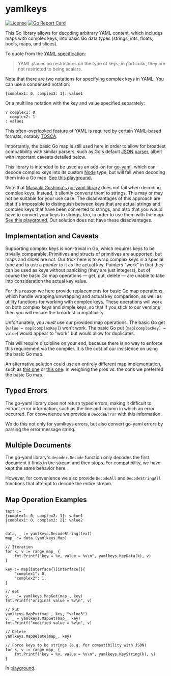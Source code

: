 yamlkeys
========

[![License](https://img.shields.io/badge/License-Apache%202.0-blue.svg)](https://opensource.org/licenses/Apache-2.0)
[![Go Report Card](https://goreportcard.com/badge/github.com/tliron/yamlkeys)](https://goreportcard.com/report/github.com/tliron/yamlkeys)

This Go library allows for decoding arbitrary YAML content, which includes maps with complex
keys, into basic Go data types (strings, ints, floats, bools, maps, and slices).

To quote from the [YAML specification](https://yaml.org/spec/1.2/spec.html#tag/repository/map):

> YAML places no restrictions on the type of keys; in particular, they are not restricted to
> being scalars.

Note that there are two notations for specifying complex keys in YAML. You can use a condensed
notation:

    {complex1: 0, complex2: 1}: value1

Or a multiline notation with the key and value specified separately:

    ? complex1: 0
      complex2: 1
    : value1

This often-overlooked feature of YAML is required by certain YAML-based formats, notably
[TOSCA](http://docs.oasis-open.org/tosca/TOSCA-Simple-Profile-YAML/v1.3/TOSCA-Simple-Profile-YAML-v1.3.html#_Schema_Definition).

Importantly, the basic Go map is still used here in order to allow for broadest compatibility
with similar parsers, such as Go's default [JSON parser](https://golang.org/pkg/encoding/json/),
albeit with important caveats detailed below.

This library is intended to be used as an add-on for
[go-yaml](https://github.com/go-yaml/yaml), which can decode complex keys into its custom
[Node](https://godoc.org/gopkg.in/yaml.v3#Node) type, but will fail when decoding them into
a Go map. [See this playground.](https://play.golang.org/p/TjlTlHeDIy_C)

Note that [Masaaki Goshima's go-yaml library](https://github.com/goccy/go-yaml) does not fail
when decoding complex keys. Instead, it silently converts them to strings. This may or may not
be suitable for your use case. The disadvantages of this approach are that it's impossible to
distinguish between keys that are actual strings and complex keys that have been converted to
strings, and also that you would have to convert your keys to strings, too, in order to use
them with the map. [See this playground.](https://play.golang.org/p/wqjFi5FshAd) Our solution
does not have these disadvantages.


Implementation and Caveats
--------------------------

Supporting complex keys is non-trivial in Go, which requires keys to be trivially comparable.
Primitives and structs of primitives are supported, but maps and slices are not. Our trick here
is to wrap complex keys in a special type and to use a *pointer* to it as the actual key.
Pointers "work" in that they can be used as keys without panicking (they are just integers),
but of course the basic Go map operations — get, put, delete — are unable to take into
consideration the actual key value.

For this reason we here provide replacements for basic Go map operations, which handle
wrapping/unwrapping and actual key comparison, as well as utility functions for working with
complex keys. These operations will work on both complex keys and simple keys, so that if you
stick to our versions then you will ensure the broadest compatibility.

Unfortunately, you *must* use our provided map operations. The basic Go get
(`value = map[complexKey]`) won't work. The basic Go put (`map[complexKey] = value`) would
appear to "work" but would allow for duplicates.

This will require discipline on your end, because there is no way to enforce this requirement
via the compiler. It is the cost of our insistence on using the basic Go map.

An alternative solution could use an entirely different map implementation, such as
[this one](https://github.com/cornelk/hashmap) or
[this one](https://godoc.org/github.com/timtadh/data-structures/hashtable). In weighing the
pros vs. the cons we preferred the basic Go map.


Typed Errors
------------

The go-yaml library does not return typed errors, making it difficult to extract error information,
such as the line and column in which an error occurred. For convenience we provide a `DecodeError`
with this information.

We do this not only for yamlkeys errors, but also convert go-yaml errors by parsing the error
message string.


Multiple Documents
------------------

The go-yaml library's `decoder.Decode` function only decodes the first document it finds in the
stream and then stops. For compatibility, we have kept the same behavior here.

However, for convenience we also provide `DecodeAll` and `DecodeStringAll` functions that attempt
to decode the entire stream.


Map Operation Examples
----------------------

    text := `
    {complex1: 0, complex2: 1}: value1
    {complex1: 0, complex2: 2}: value2
    `

    data, _ := yamlkeys.DecodeString(text)
    map_ := data.(yamlkeys.Map)

    // Iteration
    for k, v := range map_ {
        fmt.Printf("key = %v, value = %v\n", yamlkeys.KeyData(k), v)
    }

    key := map[interface{}]interface{}{
        "complex1": 0,
        "complex2": 1,
    }

    // Get
    v, _ := yamlkeys.MapGet(map_, key)
    fmt.Printf("original value = %v\n", v)

    // Put
    yamlkeys.MapPut(map_, key, "value3")
    v, _ = yamlkeys.MapGet(map_, key)
    fmt.Printf("modified value = %v\n", v)

    // Delete
    yamlkeys.MapDelete(map_, key)

    // Force keys to be strings (e.g. for compatibility with JSON)
    for k, v := range map_ {
        fmt.Printf("key = %v, value = %v\n", yamlkeys.KeyString(k), v)
    }

In [playground](https://play.golang.org/p/QYpGZhLnrMB).
